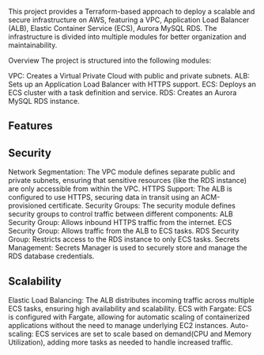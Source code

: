 This project provides a Terraform-based approach to deploy a scalable and secure infrastructure on AWS, featuring a VPC, Application Load Balancer (ALB), Elastic Container Service (ECS), Aurora MySQL RDS. The infrastructure is divided into multiple modules for better organization and maintainability. 

Overview
The project is structured into the following modules:

VPC: Creates a Virtual Private Cloud with public and private subnets.
ALB: Sets up an Application Load Balancer with HTTPS support.
ECS: Deploys an ECS cluster with a task definition and service.
RDS: Creates an Aurora MySQL RDS instance.

Features
------------

Security
--------

Network Segmentation: The VPC module defines separate public and private subnets, ensuring that sensitive resources (like the RDS instance) are only accessible from within the VPC.
HTTPS Support: The ALB is configured to use HTTPS, securing data in transit using an ACM-provisioned certificate.
Security Groups: The security module defines security groups to control traffic between different components:
ALB Security Group: Allows inbound HTTPS traffic from the internet.
ECS Security Group: Allows traffic from the ALB to ECS tasks.
RDS Security Group: Restricts access to the RDS instance to only ECS tasks.
Secrets Management: Secrets Manager is used to securely store and manage the RDS database credentials.


Scalability
--------------

Elastic Load Balancing: The ALB distributes incoming traffic across multiple ECS tasks, ensuring high availability and scalability.
ECS with Fargate: ECS is configured with Fargate, allowing for automatic scaling of containerized applications without the need to manage underlying EC2 instances.
Auto-scaling: ECS services are set to scale based on demand(CPU and Memory Utilization), adding more tasks as needed to handle increased traffic.
